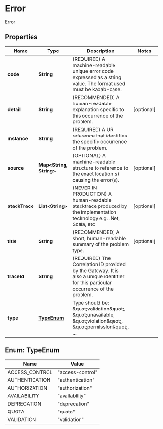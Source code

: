 

# Error

Error

## Properties

| Name | Type | Description | Notes |
|------------ | ------------- | ------------- | -------------|
|**code** | **String** | (REQUIRED) A machine-readable unique error code, expressed as a string value. The format used must be kabab-case. |  |
|**detail** | **String** | (RECOMMENDED) A human-readable explanation specific to this occurrence of the problem. |  [optional] |
|**instance** | **String** | (REQUIRED) A URI reference that identifies the specific occurrence of the problem. |  |
|**source** | **Map&lt;String, String&gt;** | (OPTIONAL) A machine-readable structure to reference to the exact location(s) causing the error(s). |  [optional] |
|**stackTrace** | **List&lt;String&gt;** | (NEVER IN PRODUCTION) A human-readable stacktrace produced by the implementation technology e.g. .Net, Scala, etc |  [optional] |
|**title** | **String** | (RECOMMENDED) A short, human-readable summary of the problem type. |  [optional] |
|**traceId** | **String** | (REQUIRED) The Correlation ID provided by the Gateway. It is also a unique identifier for this particular occurrence of the problem. |  |
|**type** | [**TypeEnum**](#TypeEnum) | Type should be: \&quot;validation\&quot;, \&quot;unavailable, \&quot;violation\&quot;, \&quot;permission\&quot;, ... |  |



## Enum: TypeEnum

| Name | Value |
|---- | -----|
| ACCESS_CONTROL | &quot;access-control&quot; |
| AUTHENTICATION | &quot;authentication&quot; |
| AUTHORIZATION | &quot;authorization&quot; |
| AVAILABILITY | &quot;availability&quot; |
| DEPRECATION | &quot;deprecation&quot; |
| QUOTA | &quot;quota&quot; |
| VALIDATION | &quot;validation&quot; |




